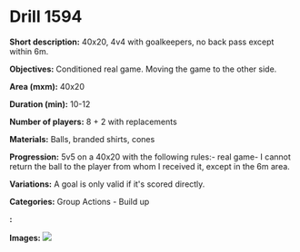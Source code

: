 # Drill 1594

**Short description:**
40x20, 4v4 with goalkeepers, no back pass except within 6m.

**Objectives:**
Conditioned real game. Moving the game to the other side.

**Area (mxm):**
40x20

**Duration (min):**
10-12

**Number of players:**
8 + 2 with replacements

**Materials:**
Balls, branded shirts, cones

**Progression:**
5v5 on a 40x20 with the following rules:- real game- I cannot return the ball to the player from whom I received it, except in the 6m area.

**Variations:**
A goal is only valid if it's scored directly.

**Categories:**
Group Actions - Build up

**:**


**Images:**
![](https://www.coachingfutsal.com/\images\9b02ab6d-20fa-41b2-b656-3fdd732d31ab_302.png)

